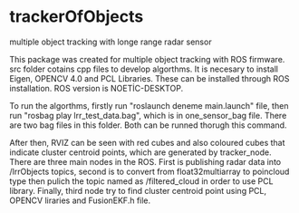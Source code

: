 # trackerOfObjects
multiple object tracking with longe range radar sensor

This package was created for multiple object tracking with ROS firmware. src folder cotains cpp files to develop algorthms. It is necesary to install Eigen, OPENCV 4.0 and PCL Libraries. These can be installed through ROS installation. ROS version is NOETİC-DESKTOP.

To run the algorthms, firstly run "roslaunch deneme main.launch" file, then run "rosbag play lrr_test_data.bag", which is in one_sensor_bag file. There are two bag files in this folder. Both can be runned thorugh this command. 

After then, RVIZ can be seen with red cubes and also coloured cubes that indicate cluster centroid points, which are generated by tracker_node. There are three main nodes in the ROS. First is publishing radar data into /lrrObjects topics, second is to convert from float32multiarray to poincloud type then pulich the topic named as /filtered_cloud in order to use PCL library. Finally, third node try to find cluster centroid point using PCL, OPENCV liraries and FusionEKF.h file.  
